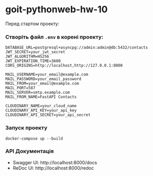 # goit-pythonweb-hw-10

Перед стартом проекту:

### Створіть файл `.env` в корені проекту:

```
DATABASE_URL=postgresql+asyncpg://admin:admin@db:5432/contacts
JWT_SECRET=your_jwt_secret
JWT_ALGORITHM=HS256
JWT_EXPIRATION_TIME=3600
CORS_ORIGINS=http://localhost,http://127.0.0.1:8000

MAIL_USERNAME=your_email@example.com
MAIL_PASSWORD=your_email_password
MAIL_FROM=your_email@example.com
MAIL_PORT=587
MAIL_SERVER=smtp.example.com
MAIL_FROM_NAME=FastAPI Contacts

CLOUDINARY_NAME=your_cloud_name
CLOUDINARY_API_KEY=your_api_key
CLOUDINARY_API_SECRET=your_api_secret
```

### Запуск проекту

```
docker-compose up --build
```

### API Документація
- Swagger UI: http://localhost:8000/docs
- ReDoc UI: http://localhost:8000/redoc
